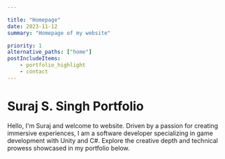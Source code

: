 ```yaml
---

title: "Homepage"
date: 2023-11-12
summary: "Homepage of my website"

priority: 1
alternative_paths: ["home"]
postIncludeItems: 
    - portfolio_highlight
    - contact
---
```


# Suraj S. Singh Portfolio

Hello, I'm Suraj and welcome to website. Driven by a passion for creating
immersive experiences, I am a software developer specializing in game
development with Unity and C#. Explore the creative depth and technical prowess
showcased in my portfolio below.
